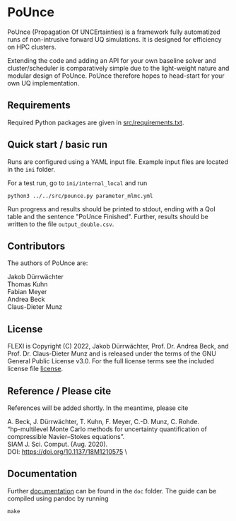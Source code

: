 # PoUnce

PoUnce (Propagation Of UNCErtainties) is a framework fully automatized runs of non-intrusive forward UQ simulations. 
It is designed for efficiency on HPC clusters.

Extending the code and adding an API for your own baseline solver and cluster/scheduler is comparatively simple due to the light-weight nature and modular design of PoUnce.
PoUnce therefore hopes to head-start for your own UQ implementation.

## Requirements

Required Python packages are given in [src/requirements.txt](src/requirements.txt).

## Quick start / basic run

Runs are configured using a YAML input file. Example input files are located in the `ini` folder.

For a test run, go to `ini/internal_local` and run 

```
python3 ../../src/pounce.py parameter_mlmc.yml
```

Run progress and results should be printed to stdout, ending with a QoI table and the sentence "PoUnce Finished". Further, results should be written to the file `output_double.csv`.

## Contributors

The authors of PoUnce are:

Jakob Dürrwächter\
Thomas Kuhn\
Fabian Meyer\
Andrea Beck\
Claus-Dieter Munz

## License 

FLEXI is Copyright (C) 2022, Jakob Dürrwächter, Prof. Dr. Andrea Beck, and Prof. Dr. Claus-Dieter Munz and is 
released under the terms of the
GNU General Public License v3.0. For the full license terms see
the included license file [license](LICENSE.md).

## Reference / Please cite

References will be added shortly. In the meantime, please cite

A. Beck, J. Dürrwächter, T. Kuhn, F. Meyer, C.-D. Munz, C. Rohde.\
“hp-multilevel Monte Carlo methods for uncertainty quantification of compressible Navier–Stokes equations”. \
SIAM J. Sci. Comput. (Aug. 2020). \
DOI: https://doi.org/10.1137/18M1210575 \

## Documentation

Further [documentation](doc/000_documentation.md) can be found in the `doc` folder. The guide can be compiled using pandoc by running

```
make
```
